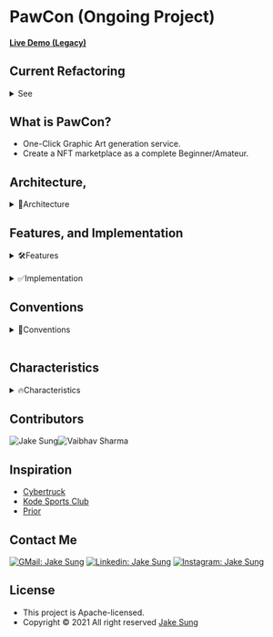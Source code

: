 # PawCon (Ongoing Project)

#### [Live Demo (Legacy)](https://bit.ly/hello_visitor)

## Current Refactoring

<details>
  <summary>See</summary>
  <br></br>

- Client (React / TS) + Server (NodeJs / Express)<br></br>

https://user-images.githubusercontent.com/83855174/151012249-eccf7792-6d44-435b-b5b0-beaa6acf6d35.mp4

</details>

## What is PawCon?
- One-Click Graphic Art generation service. 
- Create a NFT marketplace as a complete Beginner/Amateur. 

## Architecture, 
<details>
<summary>📐Architecture</summary>

|Type|Before|After|
|:-----:|:----:|:---:|
|Front End|HTML, CSS, JS|HTML, CSS, React/TS|
|Backend|X              |Express/JS => Express/TS, C#/Unity|
|Database|X             |MongoDB or PostgreSQL|
|Test|X                 |Jest, Mocha|
|Deployment|Netlify     |Netlify functions|
|Hosting                |[imgbb.com](https://imgbb.com/), [JSONBIN.io](https://jsonbin.io/)|
|CI, CD|X               |Github Actions|
|Protocols|HTTP         |HTTP, Web socket, Web RTC, JSON-RPC|

</details>

## Features, and Implementation
<details>
<summary>🛠Features</summary>

|Main                 |Plan          |Sub                                          |
|:-------------------:|:------------:|:-------------------------------------------:|
|Drawing              |free          |Login/sign up, Shopping cart, Payment, Search|
|Pixelation effect    |free          |Filter effects like Photoshop                | 
|Artwork generation   |paid          |(will be added)                              | 
</details>

<br/>

<details>
<summary>✅Implementation</summary>

<div align="center">
<table>
<thead>
  <tr>
    <th>
      <div>
        <img src="https://github.com/developerasun.png" width="300" height="180">
      </div>
      Sign up and Login
    </th>
    <th>
      <div>
        <img src="https://github.com/developerasun.png" width="300" height="180">
      </div>
      Chat realtime in text and video
    </th>
  </tr>
</thead>
  <tr>
    <th>
      <div>
        <img src="https://github.com/developerasun.png" width="300" height="180">
      </div>
      Create and issue NFT
    </th>
    <th>
      <div>
       <img src="https://github.com/developerasun.png" width="300" height="180">
      </div>
      Shop and display your NFT 
    </th>
  </tr>
</tbody>
</table>

</details>

## Conventions
<details>
<summary>📝Conventions</summary>

  #### Commits:
  
- feat: functionality added
- fix: bug fixed, minor changes
- chore: installing npms and other chores
- refactor: refactoring existing codes
- docs: readme and other markdowns

#### Name:
  - English 
  - CamelCase
  - Uppercase for constant variables

#### React Components:
- default : React/TS Stateless function component + interface props

```ts
interface AppProps { 
  name : string
}
const App = ( { name } : AppProps) => {
  return <div></div>;
};

export default App;
```

</details>

<br/>

## Characteristics
<details>
<summary>🔥Characteristics</summary>

- Accessible URL 
- Test codes with Jest and Mocha
- Auto deployment with Github Actions
- Design pattern applied
- Supporting communities
</details>

## Contributors
 <div style="display : flex">
   <img src="https://github.com/developerasun.png?size=75" alt="Jake Sung"/>
   <img src="https://avatars.githubusercontent.com/u/76773190?v=4&size=75" alt="Vaibhav Sharma"/>
 </div>

## Inspiration
- [Cybertruck](https://bruno-simon.com/#cybertruck)
- [Kode Sports Club](https://www.kodeclubs.com/)
- [Prior](https://prior.co.jp/discover/en)

## Contact Me
[![GMail: Jake Sung](https://img.shields.io/badge/-designerasun@gmail.com-black?style=flat-square&logo=GMail&logoColor=White&link=designerasun@gmail.com)](designerasun@gmail.com)
[![Linkedin: Jake Sung](https://img.shields.io/badge/-Jake_Sung-darkblue?style=flat-square&logo=Linkedin&logoColor=white&link=https://www.linkedin.com/in/jakesung/)](https://www.linkedin.com/in/jakesung/)
[![Instagram: Jake Sung](https://img.shields.io/badge/-Jake_Sung-lightblue?style=flat-square&logo=Instagram&logoColor=black&link=https://www.instagram.com/designerasun/)](https://www.instagram.com/designerasun/)

## License 
- This project is Apache-licensed.
- Copyright © 2021 All right reserved [Jake Sung](https://github.com/developerasun) 


